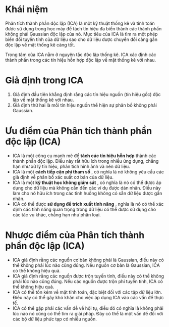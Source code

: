 # Khái niệm

Phân tích thành phần độc lập (ICA) là một kỹ thuật thống kê và tính toán được sử dụng trong học máy để tách tín hiệu đa biến thành các thành phần không phải Gaussian độc lập của nó. Mục tiêu của ICA là tìm ra một phép biến đổi tuyến tính của dữ liệu sao cho dữ liệu được chuyển đổi càng gần độc lập về mặt thống kê càng tốt.

Trọng tâm của ICA nằm ở nguyên tắc độc lập thống kê. ICA xác định các thành phần trong các tín hiệu hỗn hợp độc lập về mặt thống kê với nhau.

# Giả định trong ICA

1. Giả định đầu tiên khẳng định rằng các tín hiệu nguồn (tín hiệu gốc) độc lập về mặt thống kê với nhau.
2. Giả định thứ hai là mỗi tín hiệu nguồn thể hiện sự phân bố không phải Gaussian.

# Ưu điểm của Phân tích thành phần độc lập (ICA)

* ICA là một công cụ mạnh mẽ để ****tách các tín hiệu hỗn hợp**** thành các thành phần độc lập. Điều này rất hữu ích trong nhiều ứng dụng, chẳng hạn như xử lý tín hiệu, phân tích hình ảnh và nén dữ liệu.
* ICA là một ****cách tiếp cận phi tham số**** , có nghĩa là nó không yêu cầu các giả định về phân bố xác suất cơ bản của dữ liệu.
* ICA là một ****kỹ thuật học không giám sát**** , có nghĩa là nó có thể được áp dụng cho dữ liệu mà không cần đến các ví dụ được dán nhãn. Điều này làm cho nó hữu ích trong các tình huống không có sẵn dữ liệu được gắn nhãn.
* ICA có thể được ****sử dụng để trích xuất tính năng**** , nghĩa là nó có thể xác định các tính năng quan trọng trong dữ liệu có thể được sử dụng cho các tác vụ khác, chẳng hạn như phân loại.

# Nhược điểm của Phân tích thành phần độc lập (ICA)

* ICA giả định rằng các nguồn cơ bản không phải là Gaussian, điều này có thể không phải lúc nào cũng đúng. Nếu nguồn cơ bản là Gaussian, ICA có thể không hiệu quả.
* ICA giả định rằng các nguồn được trộn tuyến tính, điều này có thể không phải lúc nào cũng đúng. Nếu các nguồn được trộn phi tuyến tính, ICA có thể không hiệu quả.
* ICA có thể tốn kém về mặt tính toán, đặc biệt đối với các tập dữ liệu lớn. Điều này có thể gây khó khăn cho việc áp dụng ICA vào các vấn đề thực tế.
* ICA có thể gặp phải các vấn đề về hội tụ, điều đó có nghĩa là không phải lúc nào nó cũng có thể tìm ra giải pháp. Đây có thể là một vấn đề đối với các bộ dữ liệu phức tạp có nhiều nguồn.
